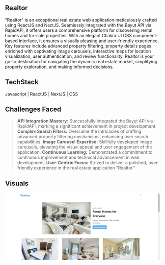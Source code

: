
## Realtor

"Realtor" is an exceptional real estate web application meticulously crafted using ReactJS and NextJS. Seamlessly integrated with the Bayut API via RapidAPI, it offers users a comprehensive platform for discovering rental homes and for-sale properties. With an elegant Chakra UI CSS component-based interface, it ensures a visually pleasing and user-friendly experience. Key features include advanced property filtering, property details pages enriched with captivating image carousels, interactive maps for location visualization, user authentication, and review functionality. Realtor is your go-to destination for navigating the dynamic real estate market, simplifying property exploration, and making informed decisions.

## TechStack
Javascript | ReactJS | NextJS | CSS 

## Challenges Faced
> **API Integration Mastery:** Successfully integrated the Bayut API via RapidAPI, marking a significant achievement in project development.
> **Complex Search Filters:** Overcame the intricacies of crafting advanced property filtering mechanisms, enhancing user search capabilities.
> **Image Carousel Expertise:** Skillfully developed image carousels, elevating the visual appeal and user engagement of the application.
> **Continuous Learning:** Demonstrated a commitment to continuous improvement and technical advancement in web development.
> **User-Centric Focus:** Strived to deliver a polished, user-friendly experience in the real estate application "Realtor."

## Visuals

![Alt text](image.png)
